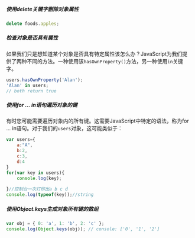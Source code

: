 ##### 使用delete关键字删除对象属性

```js
delete foods.apples;
```

##### 检查对象是否具有属性	

如果我们只是想知道某个对象是否具有特定属性该怎么办？JavaScript为我们提供了两种不同的方法。一种使用该`hasOwnProperty()`方法，另一种使用`in`关键字。

```js
users.hasOwnProperty('Alan');
'Alan' in users;
// both return true
```

##### 使用for ... in语句遍历对象的键

有时您可能需要遍历对象内的所有键。这需要JavaScript中特定的语法，称为for ... in语句。对于我们的`users`对象，这可能类似于：

```js
var users={
    a:"A",
    b:2,
    c:3,
    d:4
}
for(var key in users){
    console.log(key);
  	
}//控制台一次打印出a b c d
console.log(typeof(key));//string	
```

##### 使用Object.keys生成对象所有键的数组

```js
var obj = { 0: 'a', 1: 'b', 2: 'c' };
console.log(Object.keys(obj)); // console: ['0', '1', '2']
```

